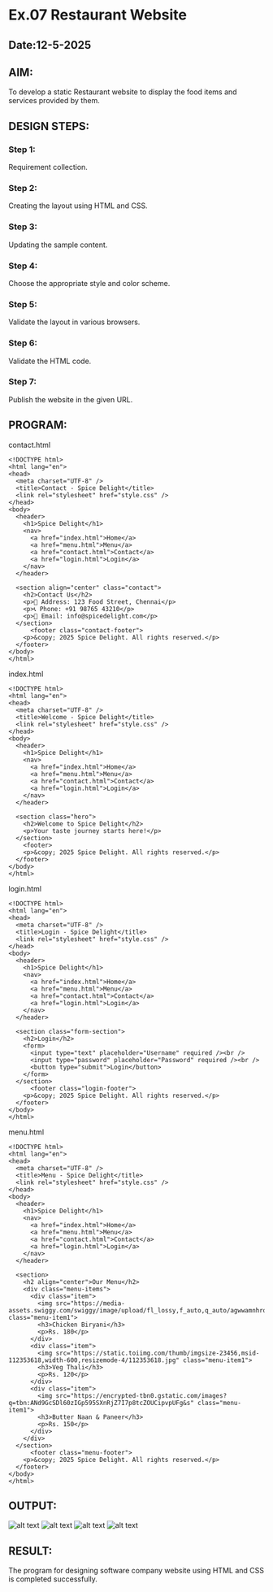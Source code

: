 # Ex.07 Restaurant Website
## Date:12-5-2025

## AIM:
To develop a static Restaurant website to display the food items and services provided by them.

## DESIGN STEPS:

### Step 1:
Requirement collection.

### Step 2:
Creating the layout using HTML and CSS.

### Step 3:
Updating the sample content.

### Step 4:
Choose the appropriate style and color scheme.

### Step 5:
Validate the layout in various browsers.

### Step 6:
Validate the HTML code.

### Step 7:
Publish the website in the given URL.

## PROGRAM:
contact.html
```
<!DOCTYPE html>
<html lang="en">
<head>
  <meta charset="UTF-8" />
  <title>Contact - Spice Delight</title>
  <link rel="stylesheet" href="style.css" />
</head>
<body>
  <header>
    <h1>Spice Delight</h1>
    <nav>
      <a href="index.html">Home</a>
      <a href="menu.html">Menu</a>
      <a href="contact.html">Contact</a>
      <a href="login.html">Login</a>
    </nav>
  </header>

  <section align="center" class="contact">
    <h2>Contact Us</h2>
    <p>📍 Address: 123 Food Street, Chennai</p>
    <p>📞 Phone: +91 98765 43210</p>
    <p>📧 Email: info@spicedelight.com</p>
  </section>
      <footer class="contact-footer">
    <p>&copy; 2025 Spice Delight. All rights reserved.</p>
  </footer>
</body>
</html>

```

index.html

```
<!DOCTYPE html>
<html lang="en">
<head>
  <meta charset="UTF-8" />
  <title>Welcome - Spice Delight</title>
  <link rel="stylesheet" href="style.css" />
</head>
<body>
  <header>
    <h1>Spice Delight</h1>
    <nav>
      <a href="index.html">Home</a>
      <a href="menu.html">Menu</a>
      <a href="contact.html">Contact</a>
      <a href="login.html">Login</a>
    </nav>
  </header>

  <section class="hero">
    <h2>Welcome to Spice Delight</h2>
    <p>Your taste journey starts here!</p>
  </section>
    <footer>
    <p>&copy; 2025 Spice Delight. All rights reserved.</p>
  </footer>
</body>
</html>

```

login.html

```
<!DOCTYPE html>
<html lang="en">
<head>
  <meta charset="UTF-8" />
  <title>Login - Spice Delight</title>
  <link rel="stylesheet" href="style.css" />
</head>
<body>
  <header>
    <h1>Spice Delight</h1>
    <nav>
      <a href="index.html">Home</a>
      <a href="menu.html">Menu</a>
      <a href="contact.html">Contact</a>
      <a href="login.html">Login</a>
    </nav>
  </header>

  <section class="form-section">
    <h2>Login</h2>
    <form>
      <input type="text" placeholder="Username" required /><br />
      <input type="password" placeholder="Password" required /><br />
      <button type="submit">Login</button>
    </form>
  </section>
      <footer class="login-footer">
    <p>&copy; 2025 Spice Delight. All rights reserved.</p>
  </footer>
</body>
</html>

```

menu.html

```
<!DOCTYPE html>
<html lang="en">
<head>
  <meta charset="UTF-8" />
  <title>Menu - Spice Delight</title>
  <link rel="stylesheet" href="style.css" />
</head>
<body>
  <header>
    <h1>Spice Delight</h1>
    <nav>
      <a href="index.html">Home</a>
      <a href="menu.html">Menu</a>
      <a href="contact.html">Contact</a>
      <a href="login.html">Login</a>
    </nav>
  </header>

  <section>
    <h2 align="center">Our Menu</h2>
    <div class="menu-items">
      <div class="item">
        <img src="https://media-assets.swiggy.com/swiggy/image/upload/fl_lossy,f_auto,q_auto/agwwamnhrofy1ysn6nz0" class="menu-item1">
        <h3>Chicken Biryani</h3>
        <p>Rs. 180</p>
      </div>
      <div class="item">
        <img src="https://static.toiimg.com/thumb/imgsize-23456,msid-112353618,width-600,resizemode-4/112353618.jpg" class="menu-item1">
        <h3>Veg Thali</h3>
        <p>Rs. 120</p>
      </div>
      <div class="item">
        <img src="https://encrypted-tbn0.gstatic.com/images?q=tbn:ANd9GcSDl60zIGp595SXnRjZ7I7p8tcZOUCipvpUFg&s" class="menu-item1">
        <h3>Butter Naan & Paneer</h3>
        <p>Rs. 150</p>
      </div>
    </div>
  </section>
      <footer class="menu-footer">
    <p>&copy; 2025 Spice Delight. All rights reserved.</p>
  </footer>
</body>
</html>

```

## OUTPUT:
![alt text](<Screenshot 2025-05-12 162930.png>)
![alt text](<Screenshot 2025-05-12 162943.png>)
![alt text](<Screenshot 2025-05-12 162958.png>)
![alt text](<Screenshot 2025-05-12 163012.png>)

## RESULT:
The program for designing software company website using HTML and CSS is completed successfully.
